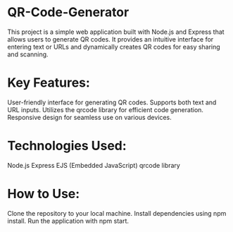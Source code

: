 # QR-Code-Generator
This project is a simple web application built with Node.js and Express that allows users to generate QR codes. It provides an intuitive interface for entering text or URLs and dynamically creates QR codes for easy sharing and scanning.


# Key Features:

User-friendly interface for generating QR codes.
Supports both text and URL inputs.
Utilizes the qrcode library for efficient code generation.
Responsive design for seamless use on various devices.

# Technologies Used:

Node.js
Express
EJS (Embedded JavaScript)
qrcode library

# How to Use:

Clone the repository to your local machine.
Install dependencies using npm install.
Run the application with npm start.
